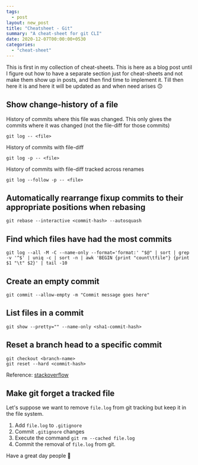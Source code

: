 ```yaml
---
tags:
  - post
layout: new_post
title: "Cheatsheet - Git"
summary: "A cheat-sheet for git CLI"
date: 2020-12-07T00:00:00+0530
categories:
  - "cheat-sheet"
---
```


This is first in my collection of cheat-sheets. This is here as a blog post until I figure out how to have a separate section just for cheat-sheets and not make them show up in posts, and then find time to implement it. Till then here it is and here it will be updated as and when need arises 🙃

## Show change-history of a file

History of commits where this file was changed. This only gives the commits where it was changed (not the file-diff for those commits)

```shell
git log -- <file>
```

History of commits with file-diff

```shell
git log -p -- <file>
```

History of commits with file-diff tracked across renames

```shell
git log --follow -p -- <file>
```

## Automatically rearrange fixup commits to their appropriate positions when rebasing

```shell
git rebase --interactive <commit-hash> --autosquash
```

## Find which files have had the most commits

```shell
git log --all -M -C --name-only --format='format:' "$@" | sort | grep -v '^$' | uniq -c | sort -n | awk 'BEGIN {print "count\tfile"} {print $1 "\t" $2}' | tail -10
```

## Create an empty commit

```shell
git commit --allow-empty -m "Commit message goes here"
```

## List files in a commit

```shell
git show --pretty="" --name-only <sha1-commit-hash>
```

## Reset a branch head to a specific commit

```shell
git checkout <branch-name>
git reset --hard <commit-hash>
```

Reference: [stackoverflow](https://stackoverflow.com/a/7310222/4717436)

## Make git forget a tracked file

Let's suppose we want to remove `file.log` from git tracking but keep it in the file system.

1. Add `file.log` to `.gitignore`
2. Commit `.gitignore` changes
3. Execute the command `git rm --cached file.log`
4. Commit the removal of `file.log` from git.

Have a great day people 👋
